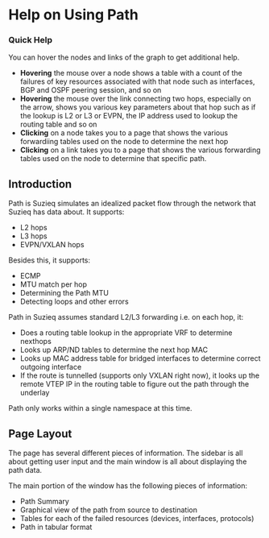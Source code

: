 
# Help on Using Path

### Quick Help

You can hover the nodes and links of the graph to get additional help.

* **Hovering** the mouse over a node shows a table with a count of the failures of key resources associated with that node such as interfaces, BGP and OSPF peering session, and so on
* **Hovering** the mouse over the link connecting two hops, especially on the arrow, shows you various key parameters about that hop such as if the lookup is L2 or L3 or EVPN, the IP address used to lookup the routing table and so on
* **Clicking** on a node takes you to a page that shows the various forwardiing tables used on the node to determine the next hop
* **Clicking** on a link takes you to a page that shows the various forwarding tables used on the node to determine that specific path.

## Introduction

Path is Suzieq simulates an idealized packet flow through the network that Suzieq has data about. It supports:
* L2 hops
* L3 hops
* EVPN/VXLAN hops

Besides this, it supports:
* ECMP
* MTU match per hop
* Determining the Path MTU
* Detecting loops and other errors

Path in Suzieq assumes standard L2/L3 forwarding i.e. on each hop, it:
* Does a routing table lookup in the appropriate VRF to determine nexthops
* Looks up ARP/ND tables to determine the next hop MAC
* Looks up MAC address table for bridged interfaces to determine correct outgoing interface
* If the route is tunnelled (supports only VXLAN right now), it looks up the remote VTEP IP in the routing table to figure out the path through the underlay

Path only works within a single namespace at this time.

## Page Layout

The page has several different pieces of information. The sidebar is all about getting user input and the main window is all about displaying the path data.

The main portion of the window has the following pieces of information:

* Path Summary
* Graphical view of the path from source to destination
* Tables for each of the failed resources (devices, interfaces, protocols)
* Path in tabular format
